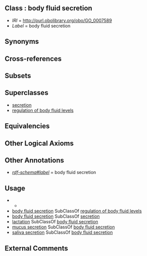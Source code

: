 
## Class : body fluid secretion

 * *IRI* = http://purl.obolibrary.org/obo/GO_0007589
 * *Label* = body fluid secretion

## Synonyms


## Cross-references


## Subsets


## Superclasses

 * [secretion](../../GO/03/GO_0046903.md)
 * [regulation of body fluid levels](../../GO/78/GO_0050878.md)

## Equivalencies


## Other Logical Axioms


## Other Annotations

 * *[rdf-schema#label](../../el/rdf-schema#label.md)* = body fluid secretion

## Usage

 * -
 * [body fluid secretion](../../GO/89/GO_0007589.md) SubClassOf [regulation of body fluid levels](../../GO/78/GO_0050878.md)
 * [body fluid secretion](../../GO/89/GO_0007589.md) SubClassOf [secretion](../../GO/03/GO_0046903.md)
 * [lactation](../../GO/95/GO_0007595.md) SubClassOf [body fluid secretion](../../GO/89/GO_0007589.md)
 * [mucus secretion](../../GO/54/GO_0070254.md) SubClassOf [body fluid secretion](../../GO/89/GO_0007589.md)
 * [saliva secretion](../../GO/41/GO_0046541.md) SubClassOf [body fluid secretion](../../GO/89/GO_0007589.md)

## External Comments

